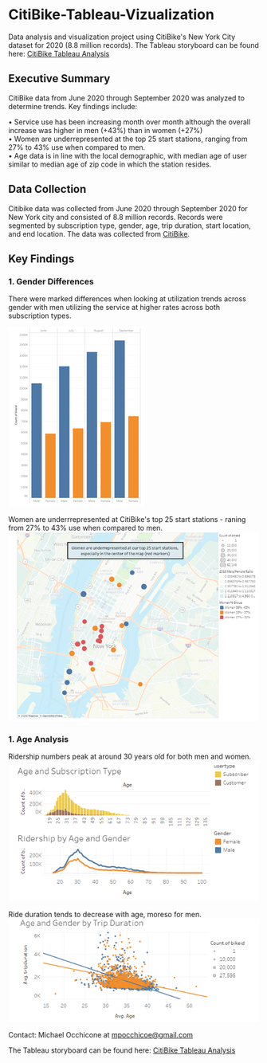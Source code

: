 # CitiBike-Tableau-Vizualization
Data analysis and visualization project using CitiBike's New York City dataset for 2020 (8.8 million records).  The Tableau storyboard can be found here: [CitiBike Tableau Analysis](https://public.tableau.com/profile/mike.occhicone#!/vizhome/CitiBike_Data_Analysis/GenderandAge)

## Executive Summary
CitiBike data from June 2020 through September 2020 was analyzed to determine trends.  Key findings include:

•	Service use has been increasing month over month although the overall increase was higher in men (+43%) than in women (+27%)  
•	Women are underrepresented at the top 25 start stations, ranging from 27% to 43% use when compared to men.  
•	Age data is in line with the local demographic, with median age of user similar to median age of zip code in which the station resides. 

## Data Collection
Citibike data was collected from June 2020 through September 2020 for New York city and consisted of 8.8 million records.  Records were segmented by subscription type, gender, age, trip duration, start location, and end location.  The data was collected from [CitiBike](https://www.citibikenyc.com/system-data).

## Key Findings
### 1. Gender Differences

There were marked differences when looking at utilization trends across gender with men utilizing the service at higher rates across both subscription types.

![Gender2](https://github.com/mocchicone/CitiBike-Tableau-Vizualization/blob/main/Images/Gender2.png)

Women are underrrepresented at CitiBike's top 25 start stations - raning from 27% to 43% use when compared to men.
![Gender6](https://github.com/mocchicone/CitiBike-Tableau-Vizualization/blob/main/Images/Gender6.png)

### 1. Age Analysis

Ridership numbers peak at around 30 years old for both men and women.   
![Age1](https://github.com/mocchicone/CitiBike-Tableau-Vizualization/blob/main/Images/Age1.PNG)

Ride duration tends to decrease with age, moreso for men. 
![Age1](https://github.com/mocchicone/CitiBike-Tableau-Vizualization/blob/main/Images/Age3.PNG)

Contact: Michael Occhicone at mpocchicoe@gmail.com

The Tableau storyboard can be found here: [CitiBike Tableau Analysis](https://public.tableau.com/profile/mike.occhicone#!/vizhome/CitiBike_Data_Analysis/GenderandAge)
